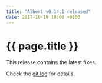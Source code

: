 ```yaml
---
title: "Albert v0.14.1 released"
date: 2017-10-19 18:00 +0100
---
```


# {{ page.title }}

This release contains the latest fixes.

Check the [git log](https://github.com/albertlauncher/albert/commits/v0.14.1) for details.
